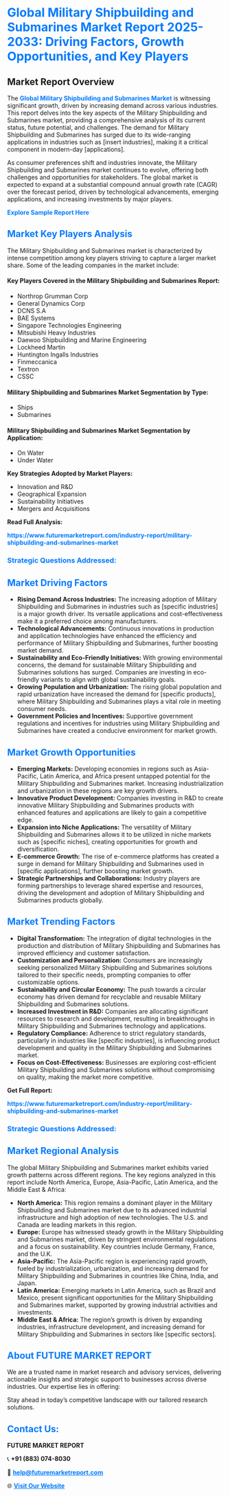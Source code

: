 <h1 style="color: #007BFF;">Global Military Shipbuilding and Submarines Market Report 2025-2033: Driving Factors, Growth Opportunities, and Key Players</h1>

<section id="overview">
<h2>Market Report Overview</h2>
<p>The <a href="https://www.futuremarketreport.com/industry-report/military-shipbuilding-and-submarines-market" style="color: #007BFF; text-decoration: none;"><strong>Global Military Shipbuilding and Submarines Market</strong></a> is witnessing significant growth, driven by increasing demand across various industries. This report delves into the key aspects of the Military Shipbuilding and Submarines market, providing a comprehensive analysis of its current status, future potential, and challenges. The demand for Military Shipbuilding and Submarines has surged due to its wide-ranging applications in industries such as [insert industries], making it a critical component in modern-day [applications].</p>
<p>As consumer preferences shift and industries innovate, the Military Shipbuilding and Submarines market continues to evolve, offering both challenges and opportunities for stakeholders. The global market is expected to expand at a substantial compound annual growth rate (CAGR) over the forecast period, driven by technological advancements, emerging applications, and increasing investments by major players.</p>
</section>

<section id="overview">
<p><a href="https://www.futuremarketreport.com/request-sample/reportId=92887" style="color: #007BFF; text-decoration: none;"><strong>Explore Sample Report Here</strong></a></p>
</section>

<section id="key-players">
<h2 style="color: #007BFF;">Market Key Players Analysis</h2>
<p>The Military Shipbuilding and Submarines market is characterized by intense competition among key players striving to capture a larger market share. Some of the leading companies in the market include:</p>
<h4>Key Players Covered in the Military Shipbuilding and Submarines Report:</h4>
<ul><li>Northrop Grumman Corp</li><li>General Dynamics Corp</li><li>DCNS S.A</li><li>BAE Systems</li><li>Singapore Technologies Engineering</li><li>Mitsubishi Heavy Industries</li><li>Daewoo Shipbuilding and Marine Engineering</li><li>Lockheed Martin</li><li>Huntington Ingalls Industries</li><li>Finmeccanica</li><li>Textron</li><li>CSSC</li></ul>
<h4>Military Shipbuilding and Submarines Market Segmentation by Type:</h4>
<ul><li>Ships</li><li>Submarines</li></ul>

<h4>Military Shipbuilding and Submarines Market Segmentation by Application:</h4>
<ul><li>On Water</li><li>Under Water</li></ul>
<p><strong>Key Strategies Adopted by Market Players:</strong></p>
<ul>
<li>Innovation and R&D</li>
<li>Geographical Expansion</li>
<li>Sustainability Initiatives</li>
<li>Mergers and Acquisitions</li>
</ul>
</section>

<section>
<p><strong>Read Full Analysis: </strong></p><a href="https://www.futuremarketreport.com/industry-report/military-shipbuilding-and-submarines-market" style="color: #007BFF; text-decoration: none;"><strong>https://www.futuremarketreport.com/industry-report/military-shipbuilding-and-submarines-market</strong></a>
<h3 style="color: #007BFF;">Strategic Questions Addressed:</h3>
</section>

<section id="driving-factors">
<h2 style="color: #007BFF;">Market Driving Factors</h2>
<ul>
<li><strong>Rising Demand Across Industries:</strong> The increasing adoption of Military Shipbuilding and Submarines in industries such as [specific industries] is a major growth driver. Its versatile applications and cost-effectiveness make it a preferred choice among manufacturers.</li>
<li><strong>Technological Advancements:</strong> Continuous innovations in production and application technologies have enhanced the efficiency and performance of Military Shipbuilding and Submarines, further boosting market demand.</li>
<li><strong>Sustainability and Eco-Friendly Initiatives:</strong> With growing environmental concerns, the demand for sustainable Military Shipbuilding and Submarines solutions has surged. Companies are investing in eco-friendly variants to align with global sustainability goals.</li>
<li><strong>Growing Population and Urbanization:</strong> The rising global population and rapid urbanization have increased the demand for [specific products], where Military Shipbuilding and Submarines plays a vital role in meeting consumer needs.</li>
<li><strong>Government Policies and Incentives:</strong> Supportive government regulations and incentives for industries using Military Shipbuilding and Submarines have created a conducive environment for market growth.</li>
</ul>
</section>

<section id="growth-opportunities">
<h2 style="color: #007BFF;">Market Growth Opportunities</h2>
<ul>
<li><strong>Emerging Markets:</strong> Developing economies in regions such as Asia-Pacific, Latin America, and Africa present untapped potential for the Military Shipbuilding and Submarines market. Increasing industrialization and urbanization in these regions are key growth drivers.</li>
<li><strong>Innovative Product Development:</strong> Companies investing in R&D to create innovative Military Shipbuilding and Submarines products with enhanced features and applications are likely to gain a competitive edge.</li>
<li><strong>Expansion into Niche Applications:</strong> The versatility of Military Shipbuilding and Submarines allows it to be utilized in niche markets such as [specific niches], creating opportunities for growth and diversification.</li>
<li><strong>E-commerce Growth:</strong> The rise of e-commerce platforms has created a surge in demand for Military Shipbuilding and Submarines used in [specific applications], further boosting market growth.</li>
<li><strong>Strategic Partnerships and Collaborations:</strong> Industry players are forming partnerships to leverage shared expertise and resources, driving the development and adoption of Military Shipbuilding and Submarines products globally.</li>
</ul>
</section>

<section id="trending-factors">
<h2 style="color: #007BFF;">Market Trending Factors</h2>
<ul>
<li><strong>Digital Transformation:</strong> The integration of digital technologies in the production and distribution of Military Shipbuilding and Submarines has improved efficiency and customer satisfaction.</li>
<li><strong>Customization and Personalization:</strong> Consumers are increasingly seeking personalized Military Shipbuilding and Submarines solutions tailored to their specific needs, prompting companies to offer customizable options.</li>
<li><strong>Sustainability and Circular Economy:</strong> The push towards a circular economy has driven demand for recyclable and reusable Military Shipbuilding and Submarines solutions.</li>
<li><strong>Increased Investment in R&D:</strong> Companies are allocating significant resources to research and development, resulting in breakthroughs in Military Shipbuilding and Submarines technology and applications.</li>
<li><strong>Regulatory Compliance:</strong> Adherence to strict regulatory standards, particularly in industries like [specific industries], is influencing product development and quality in the Military Shipbuilding and Submarines market.</li>
<li><strong>Focus on Cost-Effectiveness:</strong> Businesses are exploring cost-efficient Military Shipbuilding and Submarines solutions without compromising on quality, making the market more competitive.</li>
</ul>
</section>

<section>
<p><strong>Get Full Report: </strong></p><a href="https://www.futuremarketreport.com/industry-report/military-shipbuilding-and-submarines-market" style="color: #007BFF; text-decoration: none;"><strong>https://www.futuremarketreport.com/industry-report/military-shipbuilding-and-submarines-market</strong></a>
<h3 style="color: #007BFF;">Strategic Questions Addressed:</h3>
</section>


<section id="regional-analysis">
<h2 style="color: #007BFF;">Market Regional Analysis</h2>
<p>The global Military Shipbuilding and Submarines market exhibits varied growth patterns across different regions. The key regions analyzed in this report include North America, Europe, Asia-Pacific, Latin America, and the Middle East & Africa:</p>
<ul>
<li><strong>North America:</strong> This region remains a dominant player in the Military Shipbuilding and Submarines market due to its advanced industrial infrastructure and high adoption of new technologies. The U.S. and Canada are leading markets in this region.</li>
<li><strong>Europe:</strong> Europe has witnessed steady growth in the Military Shipbuilding and Submarines market, driven by stringent environmental regulations and a focus on sustainability. Key countries include Germany, France, and the U.K.</li>
<li><strong>Asia-Pacific:</strong> The Asia-Pacific region is experiencing rapid growth, fueled by industrialization, urbanization, and increasing demand for Military Shipbuilding and Submarines in countries like China, India, and Japan.</li>
<li><strong>Latin America:</strong> Emerging markets in Latin America, such as Brazil and Mexico, present significant opportunities for the Military Shipbuilding and Submarines market, supported by growing industrial activities and investments.</li>
<li><strong>Middle East & Africa:</strong> The region’s growth is driven by expanding industries, infrastructure development, and increasing demand for Military Shipbuilding and Submarines in sectors like [specific sectors].</li>
</ul>
</section>

<footer>
<h2 style="color: #007BFF;">About FUTURE MARKET REPORT</h2>
<p>We are a trusted name in market research and advisory services, delivering actionable insights and strategic support to businesses across diverse industries. Our expertise lies in offering:</p>

<p>Stay ahead in today’s competitive landscape with our tailored research solutions.</p>

<h2 style="color: #007BFF;">Contact Us:</h2>
<p><strong>FUTURE MARKET REPORT</strong></p>
<p>📞 <strong>+91 (883) 074-8030</strong></p>
<p>📧 <strong><a href="mailto:help@futuremarketreport.com" style="color: #007BFF;">help@futuremarketreport.com</a></strong></p>
<p>🌐 <strong><a href="https://www.futuremarketreport.com/" style="color: #007BFF;">Visit Our Website</a></strong></p>
</footer>